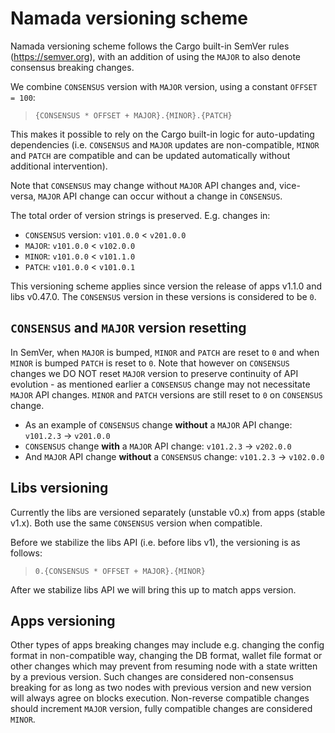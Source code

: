 # Namada versioning scheme

Namada versioning scheme follows the Cargo built-in SemVer rules (<https://semver.org>), with an addition of using the `MAJOR` to also denote consensus breaking changes.

We combine `CONSENSUS` version with `MAJOR` version, using a constant `OFFSET = 100`:

> `{CONSENSUS * OFFSET + MAJOR}.{MINOR}.{PATCH}`

This makes it possible to rely on the Cargo built-in logic for auto-updating dependencies (i.e. `CONSENSUS` and `MAJOR` updates are non-compatible, `MINOR` and `PATCH` are compatible and can be updated automatically without additional intervention).

Note that `CONSENSUS` may change without `MAJOR` API changes and, vice-versa, `MAJOR` API change can occur without a change in `CONSENSUS`.

The total order of version strings is preserved. E.g. changes in:

- `CONSENSUS` version: `v101.0.0` < `v201.0.0`
- `MAJOR`: `v101.0.0` < `v102.0.0`
- `MINOR`: `v101.0.0` < `v101.1.0`
- `PATCH`: `v101.0.0` < `v101.0.1`

This versioning scheme applies since version the release of apps v1.1.0 and libs v0.47.0. The `CONSENSUS` version in these versions is considered to be `0`.

## `CONSENSUS` and `MAJOR` version resetting

In SemVer, when `MAJOR` is bumped, `MINOR` and `PATCH` are reset to `0` and when `MINOR` is bumped `PATCH` is reset to `0`. Note that however on `CONSENSUS` changes we DO NOT reset `MAJOR` version to preserve continuity of API evolution - as mentioned earlier a `CONSENSUS` change may not necessitate `MAJOR` API changes. `MINOR` and `PATCH` versions are still reset to `0` on `CONSENSUS` change.

- As an example of `CONSENSUS` change **without** a `MAJOR` API change: `v101.2.3` -> `v201.0.0`
- `CONSENSUS` change **with** a `MAJOR` API change: `v101.2.3` -> `v202.0.0`
- And `MAJOR` API change **without** a `CONSENSUS` change: `v101.2.3` -> `v102.0.0`

## Libs versioning

Currently the libs are versioned separately (unstable v0.x) from apps (stable v1.x). Both use the same `CONSENSUS` version when compatible.

Before we stabilize the libs API (i.e. before libs v1), the versioning is as follows:

> `0.{CONSENSUS * OFFSET + MAJOR}.{MINOR}`

After we stabilize libs API we will bring this up to match apps version.

## Apps versioning

Other types of apps breaking changes may include e.g. changing the config format in non-compatible way, changing the DB format, wallet file format or other changes which may prevent from resuming node with a state written by a previous version. Such changes are considered non-consensus breaking for as long as two nodes with previous version and new version will always agree on blocks execution. Non-reverse compatible changes should increment `MAJOR` version, fully compatible changes are considered `MINOR`.
